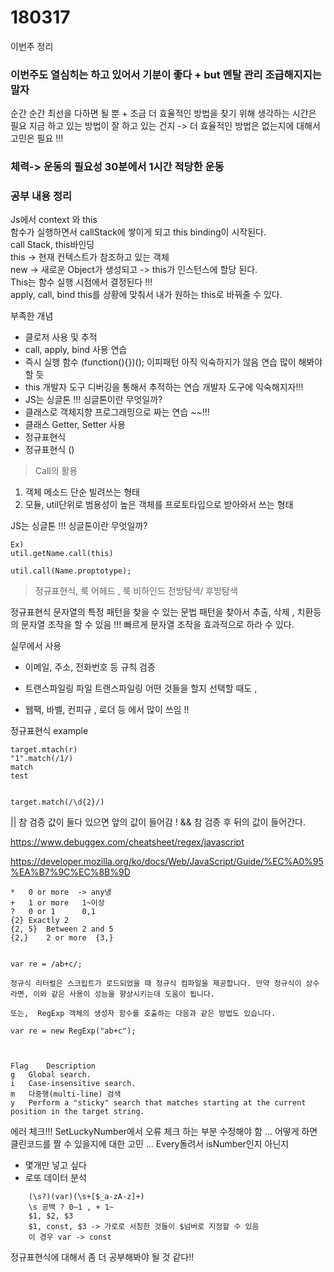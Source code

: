 # 180317 

이번주 정리 

### 이번주도 열심히는 하고 있어서 기분이 좋다 + but 멘탈 관리 조급해지지는 말자 

순간 순간 최선을 다하면 될 뿐 + 조금 더 효율적인 방법을 찾기 위해 생각하는 시간은 필요 
지금 하고 있는 방법이 잘 하고 있는 건지 -> 더 효율적인 방법은 없는지에 대해서 고민은 필요 !!!


### 체력-> 운동의 필요성 30분에서 1시간 적당한 운동  


### 공부 내용 정리 

Js에서 
context 와 this <br> 
함수가 실행하면서 callStack에 쌓이게 되고 this binding이 시작된다.  <br> 
call Stack, this바인딩  <br> 
this -> 현재 컨텍스트가 참조하고 있는 객체 <br> 
new -> 새로운 Object가 생성되고 -> this가 인스턴스에 할당 된다.<br> 
This는 함수 실행 시점에서 결정된다 !!!<br> 
apply, call, bind this를 상황에 맞춰서 내가 원하는 this로 바꿔줄 수 있다.<br> 


부족한 개념 


- 클로저 사용 및 추적
- call, apply, bind 사용 연습
- 즉시 실행 함수 (function(){})(); 이피패턴 아직 익숙하지가 않음  연습 많이 해봐야 할 듯 
- this 개발자 도구 디버깅을 통해서 추적하는 연습 개발자 도구에 익숙해지자!!!
- JS는 싱글톤 !!! 싱글톤이란 무엇일까?
- 클래스로 객체지향 프로그래밍으로 짜는 연습 ~~!!!
- 클래스 Getter, Setter 사용 
- 정규표현식 
- 정규표현식 ()

> Call의 활용

1. 객체 메소드 단순 빌려쓰는 형태 
2. 모듈, util단위로 범용성이 높은 객체를 프로토타입으로 받아와서 쓰는 형태 

JS는 싱글톤 !!! 싱글톤이란 무엇일까?

    Ex)
    util.getName.call(this)
    
    util.call(Name.proptotype);
    

> 정규표현식, 룩 어헤드 , 룩 비하인드 전방탐색/ 후방탐색 


정규표현식 문자열의 특정 패턴을 찾을 수 있는 문법 
패턴을 찾아서 추출, 삭제 , 치환등의 문자열 조작을 할 수 있음 !!!
빠르게 문자열 조작을 효과적으로 하라 수 있다. 


실무에서 사용

* 이메일, 주소, 전화번호 등 규칙 검증 

* 트랜스파일링 파일 트랜스파일링 어떤 것들을 할지 선택할 때도 , 

* 웹팩, 바벨, 컨피규 , 로더 등 에서 많이 쓰임 !! 



정규표현식 example

    target.mtach(r)
    "1".match(/1/)
    match
    test
    
    
    target.match(/\d{2}/)
        

||  참 검증 값이 둘다 있으면 앞의 값이 들어감 ! 
&& 참 검증 후 뒤의 값이 들어간다.



https://www.debuggex.com/cheatsheet/regex/javascript

https://developer.mozilla.org/ko/docs/Web/JavaScript/Guide/%EC%A0%95%EA%B7%9C%EC%8B%9D

    *	0 or more  -> any냉
    +	1 or more   1~이상
    ?	0 or 1      0,1
    {2}	Exactly 2
    {2, 5}	Between 2 and 5
    {2,}	2 or more  {3,} 
    
    
    var re = /ab+c/;
    
    정규식 리터럴은 스크립트가 로드되었을 때 정규식 컴파일을 제공합니다. 만약 정규식이 상수라면, 이와 같은 사용이 성능을 향상시키는데 도움이 됩니다.
    
    또는,  RegExp 객체의 생성자 함수를 호출하는 다음과 같은 방법도 있습니다.
    
    var re = new RegExp("ab+c");
    
    
    
    Flag	Description
    g	Global search.
    i	Case-insensitive search.
    m	다중행(multi-line) 검색
    y	Perform a "sticky" search that matches starting at the current position in the target string.


에러 체크!!!  SetLuckyNumber에서 오류 체크 하는 부분 수정해야 함 ...
어떻게 하면 클린코드를 짤 수 있을지에 대한 고민 ...
Every돌려서 isNumber인지 아닌지

- 몇개만 넣고 싶다 
- 로또 데이터 분석 
```
    (\s?)(var)(\s+[$_a-zA-z]+)
    \s 공백 ? 0~1 , + 1~
    $1, $2, $3 
    $1, const, $3 -> 가로로 서칭한 것들이 $넘버로 지정할 수 있음 
    이 경우 var -> const 
   ``` 
정규표현식에 대해서 좀 더 공부해봐야 될 것 같다!!
